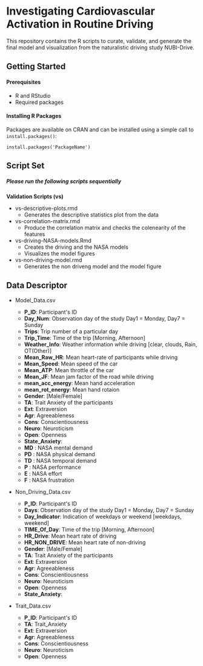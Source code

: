 # **Investigating Cardiovascular Activation in Routine Driving**
This repository contains the R scripts to curate, validate, and generate the final model and visualization from the naturalistic driving study NUBI-Drive.

## Getting Started

#### Prerequisites
- R and RStudio
- Required packages

#### Installing R Packages
Packages are available on CRAN and can be installed using a simple call to `install.packages()`:

    install.packages('PackageName')
	
	
## Script Set
##### Please run the following scripts sequentially

**Validation Scripts (vs)**
 - vs-descriptive-plots.rmd
 	- Generates the descriptive statistics plot from the data
 - vs-correlation-matrix.rmd
 	- Produce the correlation matrix and checks the colenearity of the features
 - vs-driving-NASA-models.Rmd
  	- Creates the driving and the NASA models
  	- Visualizes the model figures
- vs-non-driving-model.rmd
    - Generates the non driveng model and the model figure

## Data Descriptor
- Model_Data.csv
	- **P_ID**: Participant's ID
	- **Day_Num**: Observation day of the study Day1 = Monday, Day7 = Sunday
	- **Trips**: Trip number of a particular day
	- **Trip_Time**: Time of the trip [Morning, Afternoon]
	- **Weather_Info**: Weather information while driving [clear, clouds, Rain, OT(Other)]
	- **Mean_Raw_HR**: Mean heart-rate of participants while driving
	- **Mean_Speed**: Mean speed of the car
	- **Mean_ATP**: Mean throttle of the car
	- **Mean_JF**: Mean jam factor of the road while driving
	- **mean_acc_energy**: Mean hand acceleration
	- **mean_rot_energy**: Mean hand rotaion
	- **Gender**: [Male/Female]
	- **TA**: Trait Anxiety	of the participants
	- **Ext**: Extraversion	
	- **Agr**: Agreeableness	
	- **Cons**: Conscientiousness	
	- **Neuro**: Neuroticism	
	- **Open**: Openness
	- **State_Anxiety**: 
	- **MD** : NASA mental demand
	- **PD** : NASA physical demand
	- **TD** : NASA temporal demand
	- **P** : NASA performance
	- **E** : NASA effort
	- **F** : NASA frustration
	
- Non_Driving_Data.csv
	- **P_ID**: Participant's ID
	- **Days**: Observation day of the study Day1 = Monday, Day7 = Sunday
	- **Day_Indicator**: Indication of weekdays or weekend [weekdays, weekend]
	- **TIME_Of_Day**: Time of the trip [Morning, Afternoon]
	- **HR_Drive**: Mean heart rate of driving
	- **HR_NON_DRIVE**: Mean heart rate of non-driving
	- **Gender**: [Male/Female]
	- **TA**: Trait Anxiety	of the participants
	- **Ext**: Extraversion	
	- **Agr**: Agreeableness	
	- **Cons**: Conscientiousness	
	- **Neuro**: Neuroticism	
	- **Open**: Openness
	- **State_Anxiety**: 
	
- Trait_Data.csv
	- **P_ID**: Participant's ID
	- **TA**: Trait_Anxiety	
	- **Ext**: Extraversion	
	- **Agr**: Agreeableness	
	- **Cons**: Conscientiousness	
	- **Neuro**: Neuroticism	
	- **Open**: Openness
